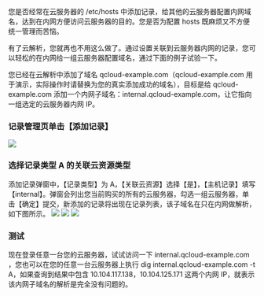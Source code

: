 您是否经常在云服务器的 /etc/hosts 中添加记录，给其他的云服务器配置内网域名，达到在内网方便访问云服务器的目的。您是否为配置 hosts 既麻烦又不方便统一管理而苦恼。

有了云解析，您就再也不用这么做了。通过设置关联到云服务器内网的记录，您可以轻松的在内网给一组云服务器配置域名，通过下面的例子试验一下。

您已经在云解析中添加了域名 qcloud-example.com（qcloud-example.com 用于演示，实际操作时请替换为您的真实添加成功的域名），目标是给 qcloud-example.com 添加一个内网子域名：internal.qcloud-example.com，让它指向一组选定的云服务器内网 IP。

### 记录管理页单击【添加记录】
![](http://imgcache.tcecqpoc.fsphere.cn/image/mc.qcloudimg.com/static/img/946e83baba710ad61e51263551870afd/image.png)
### 选择记录类型 A 的关联云资源类型
添加记录弹窗中，【记录类型】为 A，【关联云资源】选择【是】，【主机记录】填写【internal】。弹窗会列出您当前购买的所有的云服务器，勾选一组云服务器，单击【确定】提交，新添加的记录将出现在记录列表，该子域名在只在内网做解析，如下图所示。
![](http://imgcache.tcecqpoc.fsphere.cn/image/mc.qcloudimg.com/static/img/2a807321f1e64bdd40555269d3cec389/image.png)
![](http://imgcache.tcecqpoc.fsphere.cn/image/mc.qcloudimg.com/static/img/d9f61a3464e523a44ed17be17b386d29/image.png)
![](http://imgcache.tcecqpoc.fsphere.cn/image/mc.qcloudimg.com/static/img/310e795ca0d0136397357c7a97888c8b/image.png)
### 测试
现在登录任意一台您的云服务器，试试访问一下 internal.qcloud-example.com ，您也可以在您的任意一台云服务器上执行 dig internal.qcloud-example.com -t A，如果查询到结果中包含 10.104.117.138，10.104.125.171 这两个内网 IP，就表示该内网子域名的解析是完全没有问题的。
